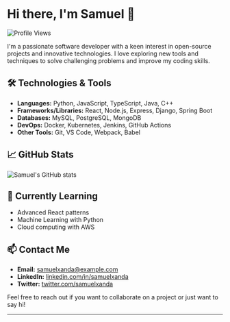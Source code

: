 # Hi there, I'm Samuel 👋

![Profile Views](https://komarev.com/ghpvc/?username=samuelxanda&color=blue)

I'm a passionate software developer with a keen interest in open-source projects and innovative technologies. I love exploring new tools and techniques to solve challenging problems and improve my coding skills.

## 🛠️ Technologies & Tools

- **Languages:** Python, JavaScript, TypeScript, Java, C++
- **Frameworks/Libraries:** React, Node.js, Express, Django, Spring Boot
- **Databases:** MySQL, PostgreSQL, MongoDB
- **DevOps:** Docker, Kubernetes, Jenkins, GitHub Actions
- **Other Tools:** Git, VS Code, Webpack, Babel

## 📈 GitHub Stats

![Samuel's GitHub stats](https://github-readme-stats.vercel.app/api?username=samuelxanda&show_icons=true&theme=radical)

## 🌱 Currently Learning

- Advanced React patterns
- Machine Learning with Python
- Cloud computing with AWS

## 📫 Contact Me

- **Email:** [samuelxanda@example.com](mailto:samuelxanda@example.com)
- **LinkedIn:** [linkedin.com/in/samuelxanda](https://linkedin.com/in/samuelxanda)
- **Twitter:** [twitter.com/samuelxanda](https://twitter.com/samuelxanda)

Feel free to reach out if you want to collaborate on a project or just want to say hi!

---
